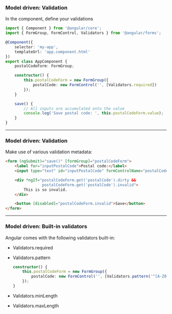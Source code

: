 ### Model driven: Validation

In the component, define your validations

```ts
import { Component } from '@angular/core';
import { FormGroup, FormControl, Validators } from '@angular/forms';

@Component({
	selector: 'my-app',
	templateUrl: 'app.component.html'
})
export class AppComponent {
	postalCodeForm: FormGroup;

	constructor() {
		this.postalCodeForm = new FormGroup({
			postalCode: new FormControl('', [Validators.required])
		});
	}

	save() {
		// All inputs are accumulated onto the value
		console.log('Save postal code: ', this.postalCodeForm.value);
	}
}
```
<!-- .element: class="stretch" -->

---

### Model driven: Validation

Make use of various validation metadata:

```html
<form (ngSubmit)="save()" [formGroup]="postalCodeForm">
	<label for="inputPostalCode">Postal code:</label>
	<input type="text" id="inputPostalCode" formControlName="postalCode">

	<div *ngIf="postalCodeForm.get('postalCode').dirty && 
	            postalCodeForm.get('postalCode').invalid">
		This is so invalid.
	</div>

	<button [disabled]="postalCodeForm.invalid">Save</button>
</form>
```

---

### Model driven: Built-in validators

Angular comes with the following validators built-in: 

* Validators.required
* Validators.pattern

  ```ts
  constructor() {
      this.postalCodeForm = new FormGroup({
          postalCode: new FormControl('', [Validators.pattern('^[A-Z0-9]+$')])
      });
  }
  ```

* Validators.minLength
* Validators.maxLength